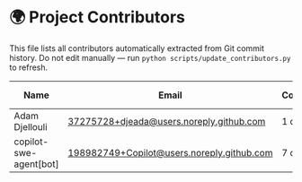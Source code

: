 # 🌍 Project Contributors

This file lists all contributors automatically extracted from Git commit history.
Do not edit manually — run `python scripts/update_contributors.py` to refresh.

| Name | Email | Contributions | First Commit | Last Commit | Reference |
|------|--------|----------------|---------------|--------------|-----------|
| Adam Djellouli | 37275728+djeada@users.noreply.github.com | 1 commit | 2025-10-29 | 2025-10-29 |  |
| copilot-swe-agent[bot] | 198982749+Copilot@users.noreply.github.com | 7 commits | 2025-10-29 | 2025-10-29 |  |
